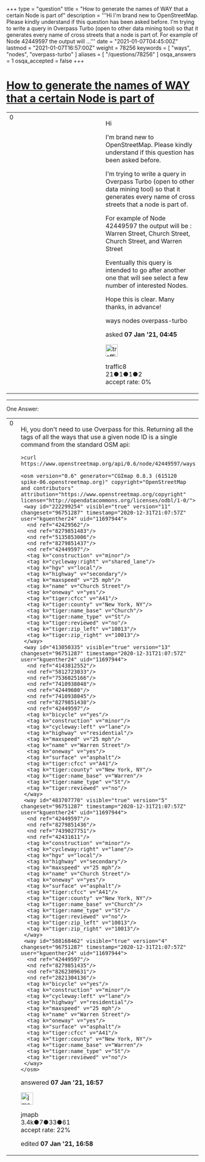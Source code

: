 +++
type = "question"
title = "How to generate the names of WAY that a certain Node is part of"
description = '''Hi  I&#x27;m brand new to OpenStreetMap. Please kindly understand if this question has been asked before.  I&#x27;m trying to write a query in Overpass Turbo (open to other data mining tool) so that it generates every name of cross streets that a node is part of.  For example of Node 42449597 the output will ...'''
date = "2021-01-07T04:45:00Z"
lastmod = "2021-01-07T16:57:00Z"
weight = 78256
keywords = [ "ways", "nodes", "overpass-turbo" ]
aliases = [ "/questions/78256" ]
osqa_answers = 1
osqa_accepted = false
+++

<div class="headNormal">

# [How to generate the names of WAY that a certain Node is part of](/questions/78256/how-to-generate-the-names-of-way-that-a-certain-node-is-part-of)

</div>

<div id="main-body">

<div id="askform">

<table id="question-table" style="width:100%;">
<colgroup>
<col style="width: 50%" />
<col style="width: 50%" />
</colgroup>
<tbody>
<tr>
<td style="width: 30px; vertical-align: top"><div class="vote-buttons">
<span id="post-78256-upvote" class="ajax-command post-vote up" rel="nofollow" title="I like this post (click again to cancel)"> </span>
<div id="post-78256-score" class="post-score" title="current number of votes">
0
</div>
<span id="post-78256-downvote" class="ajax-command post-vote down" rel="nofollow" title="I dont like this post (click again to cancel)"> </span> <span id="favorite-mark" class="ajax-command favorite-mark" rel="nofollow" title="mark/unmark this question as favorite (click again to cancel)"> </span>
<div id="favorite-count" class="favorite-count">
&#10;</div>
</div></td>
<td><div id="item-right">
<div class="question-body">
<p>Hi</p>
<p>I'm brand new to OpenStreetMap. Please kindly understand if this question has been asked before.</p>
<p>I'm trying to write a query in Overpass Turbo (open to other data mining tool) so that it generates every name of cross streets that a node is part of.</p>
<p>For example of Node 42449597 the output will be : Warren Street, Church Street, Church Street, and Warren Street</p>
<p>Eventually this query is intended to go after another one that will see select a few number of interested Nodes.</p>
<p>Hope this is clear. Many thanks, in advance!</p>
</div>
<div id="question-tags" class="tags-container tags">
<span class="post-tag tag-link-ways" rel="tag" title="see questions tagged &#39;ways&#39;">ways</span> <span class="post-tag tag-link-nodes" rel="tag" title="see questions tagged &#39;nodes&#39;">nodes</span> <span class="post-tag tag-link-overpass-turbo" rel="tag" title="see questions tagged &#39;overpass-turbo&#39;">overpass-turbo</span>
</div>
<div id="question-controls" class="post-controls">
&#10;</div>
<div class="post-update-info-container">
<div class="post-update-info post-update-info-user">
<p>asked <strong>07 Jan '21, 04:45</strong></p>
<img src="https://secure.gravatar.com/avatar/6881a78ed67bd2735e76e22de35aee82?s=32&amp;d=identicon&amp;r=g" class="gravatar" width="32" height="32" alt="traffic8&#39;s gravatar image" />
<p><span>traffic8</span><br />
<span class="score" title="21 reputation points">21</span><span title="1 badges"><span class="badge1">●</span><span class="badgecount">1</span></span><span title="1 badges"><span class="silver">●</span><span class="badgecount">1</span></span><span title="2 badges"><span class="bronze">●</span><span class="badgecount">2</span></span><br />
<span class="accept_rate" title="Rate of the user&#39;s accepted answers">accept rate:</span> <span title="traffic8 has no accepted answers">0%</span></p>
</div>
</div>
<div id="comments-container-78256" class="comments-container">
&#10;</div>
<div id="comment-tools-78256" class="comment-tools">
&#10;</div>
<div class="clear">
&#10;</div>
<div id="comment-78256-form-container" class="comment-form-container">
&#10;</div>
<div class="clear">
&#10;</div>
</div></td>
</tr>
</tbody>
</table>

------------------------------------------------------------------------

<div class="tabBar">

<span id="sort-top"></span>

<div class="headQuestions">

One Answer:

</div>

</div>

<span id="78265"></span>

<div id="answer-container-78265" class="answer">

<table style="width:100%;">
<colgroup>
<col style="width: 50%" />
<col style="width: 50%" />
</colgroup>
<tbody>
<tr>
<td style="width: 30px; vertical-align: top"><div class="vote-buttons">
<span id="post-78265-upvote" class="ajax-command post-vote up" rel="nofollow" title="I like this post (click again to cancel)"> </span>
<div id="post-78265-score" class="post-score" title="current number of votes">
0
</div>
<span id="post-78265-downvote" class="ajax-command post-vote down" rel="nofollow" title="I dont like this post (click again to cancel)"> </span>
</div></td>
<td><div class="item-right">
<div class="answer-body">
<p>Hi, you don't need to use Overpass for this. Returning all the tags of all the ways that use a given node ID is a single command from the standard OSM api:</p>
<pre><code>&gt;curl https://www.openstreetmap.org/api/0.6/node/42449597/ways
&#10;&lt;osm version=&quot;0.6&quot; generator=&quot;CGImap 0.8.3 (615120 spike-06.openstreetmap.org)&quot; copyright=&quot;OpenStreetMap and contributors&quot; attribution=&quot;https://www.openstreetmap.org/copyright&quot; license=&quot;http://opendatacommons.org/licenses/odbl/1-0/&quot;&gt;
 &lt;way id=&quot;222299254&quot; visible=&quot;true&quot; version=&quot;11&quot; changeset=&quot;96751287&quot; timestamp=&quot;2020-12-31T21:07:57Z&quot; user=&quot;kguenther24&quot; uid=&quot;11697944&quot;&gt;
  &lt;nd ref=&quot;42429562&quot;/&gt;
  &lt;nd ref=&quot;8279851483&quot;/&gt;
  &lt;nd ref=&quot;5135853006&quot;/&gt;
  &lt;nd ref=&quot;8279851437&quot;/&gt;
  &lt;nd ref=&quot;42449597&quot;/&gt;
  &lt;tag k=&quot;construction&quot; v=&quot;minor&quot;/&gt;
  &lt;tag k=&quot;cycleway:right&quot; v=&quot;shared_lane&quot;/&gt;
  &lt;tag k=&quot;hgv&quot; v=&quot;local&quot;/&gt;
  &lt;tag k=&quot;highway&quot; v=&quot;secondary&quot;/&gt;
  &lt;tag k=&quot;maxspeed&quot; v=&quot;25 mph&quot;/&gt;
  &lt;tag k=&quot;name&quot; v=&quot;Church Street&quot;/&gt;
  &lt;tag k=&quot;oneway&quot; v=&quot;yes&quot;/&gt;
  &lt;tag k=&quot;tiger:cfcc&quot; v=&quot;A41&quot;/&gt;
  &lt;tag k=&quot;tiger:county&quot; v=&quot;New York, NY&quot;/&gt;
  &lt;tag k=&quot;tiger:name_base&quot; v=&quot;Church&quot;/&gt;
  &lt;tag k=&quot;tiger:name_type&quot; v=&quot;St&quot;/&gt;
  &lt;tag k=&quot;tiger:reviewed&quot; v=&quot;no&quot;/&gt;
  &lt;tag k=&quot;tiger:zip_left&quot; v=&quot;10013&quot;/&gt;
  &lt;tag k=&quot;tiger:zip_right&quot; v=&quot;10013&quot;/&gt;
 &lt;/way&gt;
 &lt;way id=&quot;413050335&quot; visible=&quot;true&quot; version=&quot;13&quot; changeset=&quot;96751287&quot; timestamp=&quot;2020-12-31T21:07:57Z&quot; user=&quot;kguenther24&quot; uid=&quot;11697944&quot;&gt;
  &lt;nd ref=&quot;4143812552&quot;/&gt;
  &lt;nd ref=&quot;5812723033&quot;/&gt;
  &lt;nd ref=&quot;7536025166&quot;/&gt;
  &lt;nd ref=&quot;7410938048&quot;/&gt;
  &lt;nd ref=&quot;42449600&quot;/&gt;
  &lt;nd ref=&quot;7410938045&quot;/&gt;
  &lt;nd ref=&quot;8279851438&quot;/&gt;
  &lt;nd ref=&quot;42449597&quot;/&gt;
  &lt;tag k=&quot;bicycle&quot; v=&quot;yes&quot;/&gt;
  &lt;tag k=&quot;construction&quot; v=&quot;minor&quot;/&gt;
  &lt;tag k=&quot;cycleway:left&quot; v=&quot;lane&quot;/&gt;
  &lt;tag k=&quot;highway&quot; v=&quot;residential&quot;/&gt;
  &lt;tag k=&quot;maxspeed&quot; v=&quot;25 mph&quot;/&gt;
  &lt;tag k=&quot;name&quot; v=&quot;Warren Street&quot;/&gt;
  &lt;tag k=&quot;oneway&quot; v=&quot;yes&quot;/&gt;
  &lt;tag k=&quot;surface&quot; v=&quot;asphalt&quot;/&gt;
  &lt;tag k=&quot;tiger:cfcc&quot; v=&quot;A41&quot;/&gt;
  &lt;tag k=&quot;tiger:county&quot; v=&quot;New York, NY&quot;/&gt;
  &lt;tag k=&quot;tiger:name_base&quot; v=&quot;Warren&quot;/&gt;
  &lt;tag k=&quot;tiger:name_type&quot; v=&quot;St&quot;/&gt;
  &lt;tag k=&quot;tiger:reviewed&quot; v=&quot;no&quot;/&gt;
 &lt;/way&gt;
 &lt;way id=&quot;483707770&quot; visible=&quot;true&quot; version=&quot;5&quot; changeset=&quot;96751287&quot; timestamp=&quot;2020-12-31T21:07:57Z&quot; user=&quot;kguenther24&quot; uid=&quot;11697944&quot;&gt;
  &lt;nd ref=&quot;42449597&quot;/&gt;
  &lt;nd ref=&quot;8279851436&quot;/&gt;
  &lt;nd ref=&quot;7439027751&quot;/&gt;
  &lt;nd ref=&quot;42431611&quot;/&gt;
  &lt;tag k=&quot;construction&quot; v=&quot;minor&quot;/&gt;
  &lt;tag k=&quot;cycleway:right&quot; v=&quot;lane&quot;/&gt;
  &lt;tag k=&quot;hgv&quot; v=&quot;local&quot;/&gt;
  &lt;tag k=&quot;highway&quot; v=&quot;secondary&quot;/&gt;
  &lt;tag k=&quot;maxspeed&quot; v=&quot;25 mph&quot;/&gt;
  &lt;tag k=&quot;name&quot; v=&quot;Church Street&quot;/&gt;
  &lt;tag k=&quot;oneway&quot; v=&quot;yes&quot;/&gt;
  &lt;tag k=&quot;surface&quot; v=&quot;asphalt&quot;/&gt;
  &lt;tag k=&quot;tiger:cfcc&quot; v=&quot;A41&quot;/&gt;
  &lt;tag k=&quot;tiger:county&quot; v=&quot;New York, NY&quot;/&gt;
  &lt;tag k=&quot;tiger:name_base&quot; v=&quot;Church&quot;/&gt;
  &lt;tag k=&quot;tiger:name_type&quot; v=&quot;St&quot;/&gt;
  &lt;tag k=&quot;tiger:reviewed&quot; v=&quot;no&quot;/&gt;
  &lt;tag k=&quot;tiger:zip_left&quot; v=&quot;10013&quot;/&gt;
  &lt;tag k=&quot;tiger:zip_right&quot; v=&quot;10013&quot;/&gt;
 &lt;/way&gt;
 &lt;way id=&quot;588168462&quot; visible=&quot;true&quot; version=&quot;4&quot; changeset=&quot;96751287&quot; timestamp=&quot;2020-12-31T21:07:57Z&quot; user=&quot;kguenther24&quot; uid=&quot;11697944&quot;&gt;
  &lt;nd ref=&quot;42449597&quot;/&gt;
  &lt;nd ref=&quot;8279851435&quot;/&gt;
  &lt;nd ref=&quot;8262309631&quot;/&gt;
  &lt;nd ref=&quot;2821304136&quot;/&gt;
  &lt;tag k=&quot;bicycle&quot; v=&quot;yes&quot;/&gt;
  &lt;tag k=&quot;construction&quot; v=&quot;minor&quot;/&gt;
  &lt;tag k=&quot;cycleway:left&quot; v=&quot;lane&quot;/&gt;
  &lt;tag k=&quot;highway&quot; v=&quot;residential&quot;/&gt;
  &lt;tag k=&quot;maxspeed&quot; v=&quot;25 mph&quot;/&gt;
  &lt;tag k=&quot;name&quot; v=&quot;Warren Street&quot;/&gt;
  &lt;tag k=&quot;oneway&quot; v=&quot;yes&quot;/&gt;
  &lt;tag k=&quot;surface&quot; v=&quot;asphalt&quot;/&gt;
  &lt;tag k=&quot;tiger:cfcc&quot; v=&quot;A41&quot;/&gt;
  &lt;tag k=&quot;tiger:county&quot; v=&quot;New York, NY&quot;/&gt;
  &lt;tag k=&quot;tiger:name_base&quot; v=&quot;Warren&quot;/&gt;
  &lt;tag k=&quot;tiger:name_type&quot; v=&quot;St&quot;/&gt;
  &lt;tag k=&quot;tiger:reviewed&quot; v=&quot;no&quot;/&gt;
 &lt;/way&gt;
&lt;/osm&gt;</code></pre>
</div>
<div class="answer-controls post-controls">
&#10;</div>
<div class="post-update-info-container">
<div class="post-update-info post-update-info-user">
<p>answered <strong>07 Jan '21, 16:57</strong></p>
<img src="https://secure.gravatar.com/avatar/977d95e2184a885d9a01fb3297225872?s=32&amp;d=identicon&amp;r=g" class="gravatar" width="32" height="32" alt="jmapb&#39;s gravatar image" />
<p><span>jmapb</span><br />
<span class="score" title="3387 reputation points"><span>3.4k</span></span><span title="7 badges"><span class="badge1">●</span><span class="badgecount">7</span></span><span title="33 badges"><span class="silver">●</span><span class="badgecount">33</span></span><span title="61 badges"><span class="bronze">●</span><span class="badgecount">61</span></span><br />
<span class="accept_rate" title="Rate of the user&#39;s accepted answers">accept rate:</span> <span title="jmapb has 22 accepted answers">22%</span></p>
</div>
<div class="post-update-info post-update-info-edited">
<p><span> edited <strong>07 Jan '21, 16:58</strong> </span></p>
</div>
</div>
<div id="comments-container-78265" class="comments-container">
&#10;</div>
<div id="comment-tools-78265" class="comment-tools">
&#10;</div>
<div class="clear">
&#10;</div>
<div id="comment-78265-form-container" class="comment-form-container">
&#10;</div>
<div class="clear">
&#10;</div>
</div></td>
</tr>
</tbody>
</table>

</div>

<div class="paginator-container-left">

</div>

</div>

</div>

